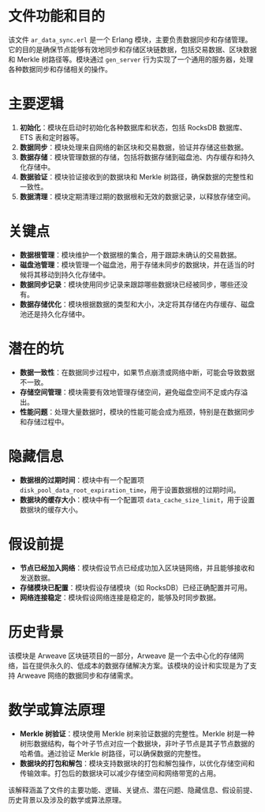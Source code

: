 # 文件功能和目的

该文件 `ar_data_sync.erl` 是一个 Erlang 模块，主要负责数据同步和存储管理。它的目的是确保节点能够有效地同步和存储区块链数据，包括交易数据、区块数据和 Merkle 树路径等。模块通过 `gen_server` 行为实现了一个通用的服务器，处理各种数据同步和存储相关的操作。

# 主要逻辑

1. **初始化**：模块在启动时初始化各种数据库和状态，包括 RocksDB 数据库、ETS 表和定时器等。
2. **数据同步**：模块处理来自网络的新区块和交易数据，验证并存储这些数据。
3. **数据存储**：模块管理数据的存储，包括将数据存储到磁盘池、内存缓存和持久化存储中。
4. **数据验证**：模块验证接收到的数据块和 Merkle 树路径，确保数据的完整性和一致性。
5. **数据清理**：模块定期清理过期的数据根和无效的数据记录，以释放存储空间。

# 关键点

- **数据根管理**：模块维护一个数据根的集合，用于跟踪未确认的交易数据。
- **磁盘池管理**：模块管理一个磁盘池，用于存储未同步的数据块，并在适当的时候将其移动到持久化存储中。
- **数据同步记录**：模块使用同步记录来跟踪哪些数据块已经被同步，哪些还没有。
- **数据存储优化**：模块根据数据的类型和大小，决定将其存储在内存缓存、磁盘池还是持久化存储中。

# 潜在的坑

- **数据一致性**：在数据同步过程中，如果节点崩溃或网络中断，可能会导致数据不一致。
- **存储空间管理**：模块需要有效地管理存储空间，避免磁盘空间不足或内存溢出。
- **性能问题**：处理大量数据时，模块的性能可能会成为瓶颈，特别是在数据同步和存储过程中。

# 隐藏信息

- **数据根的过期时间**：模块中有一个配置项 `disk_pool_data_root_expiration_time`，用于设置数据根的过期时间。
- **数据块的缓存大小**：模块中有一个配置项 `data_cache_size_limit`，用于设置数据块的缓存大小。

# 假设前提

- **节点已经加入网络**：模块假设节点已经成功加入区块链网络，并且能够接收和发送数据。
- **存储模块已配置**：模块假设存储模块（如 RocksDB）已经正确配置并可用。
- **网络连接稳定**：模块假设网络连接是稳定的，能够及时同步数据。

# 历史背景

该模块是 Arweave 区块链项目的一部分，Arweave 是一个去中心化的存储网络，旨在提供永久的、低成本的数据存储解决方案。该模块的设计和实现是为了支持 Arweave 网络的数据同步和存储需求。

# 数学或算法原理

- **Merkle 树验证**：模块使用 Merkle 树来验证数据的完整性。Merkle 树是一种树形数据结构，每个叶子节点对应一个数据块，非叶子节点是其子节点数据的哈希值。通过验证 Merkle 树路径，可以确保数据的完整性。
- **数据块的打包和解包**：模块支持数据块的打包和解包操作，以优化存储空间和传输效率。打包后的数据块可以减少存储空间和网络带宽的占用。

该解释涵盖了文件的主要功能、逻辑、关键点、潜在问题、隐藏信息、假设前提、历史背景以及涉及的数学或算法原理。